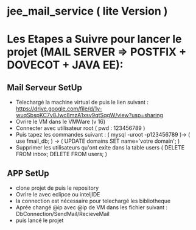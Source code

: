 # jee_mail_service ( lite Version )
# Les Etapes a Suivre pour lancer le projet (MAIL SERVER => POSTFIX + DOVECOT + JAVA EE):
## Mail Serveur SetUp
- Telechargé la machine virtual de puis le lien suivant : https://drive.google.com/file/d/1y-wuqSbspKC7v8Jwc8mzA1xsv9qtSqgW/view?usp=sharing
- Ovrire le VM dans le VMWare (v 16)
- Connecter avec utilisateur root ( pwd : 123456789 )
- Puis tapez les commandes suivant : ( mysql -uroot -p123456789 )-> ( use fmail_db; ) -> ( UPDATE domains SET name='votre domain'; )
- Supprimer les utilisateurs qu'ont exite dans la table users ( DELETE FROM inbox; DELETE FROM users; )
## APP SetUp
- clone projet de puis le repository
- Ovrire le avec eclipce ou inteljIDE
- la connection est nécessaire pour telechargé les bibliotheque
- Aprée changé @ip avec @ip de VM dans les fichier suivant : DbConnection/SendMail/RecieveMail
- puis lancé le projet
